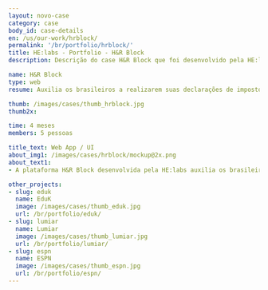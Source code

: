 ```yaml
---
layout: novo-case
category: case
body_id: case-details
en: /us/our-work/hrblock/
permalink: '/br/portfolio/hrblock/'
title: HE:labs - Portfolio - H&R Block
description: Descrição do case H&R Block que foi desenvolvido pela HE:labs.

name: H&R Block
type: web
resume: Auxilia os brasileiros a realizarem suas declarações de imposto de renda.

thumb: /images/cases/thumb_hrblock.jpg
thumb2x:

time: 4 meses
members: 5 pessoas

title_text: Web App / UI
about_img1: /images/cases/hrblock/mockup@2x.png
about_text1:
- A plataforma H&R Block desenvolvida pela HE:labs auxilia os brasileiros a realizarem suas declarações de imposto de renda de forma muito mais simples, rápida e segura.

other_projects:
- slug: eduk
  name: EduK
  image: /images/cases/thumb_eduk.jpg
  url: /br/portfolio/eduk/
- slug: lumiar
  name: Lumiar
  image: /images/cases/thumb_lumiar.jpg
  url: /br/portfolio/lumiar/
- slug: espn
  name: ESPN
  image: /images/cases/thumb_espn.jpg
  url: /br/portfolio/espn/
---
```

